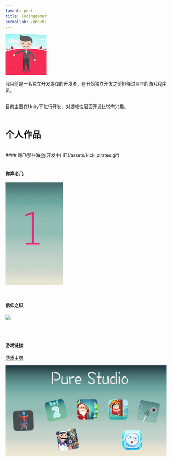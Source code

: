 ```yaml
---
layout: post
title: Codinggamer
permalink: /about/
---
```

![](/assets/dev_icon128.jpg)

我目前是一名独立开发游戏的开发者，在开始独立开发之前担任过三年的游戏程序员。
<br/>
<br/>

目前主要在Unity下进行开发，对游戏性层面开发比较有兴趣。
<br/>
<br/>

# 个人作品
<br/>
####  踢飞那些海盗(开发中)
![](/assets/kick_pirates.gif)
<br/>
<br/>

#### 你算老几
![](/assets/Calculate.gif)

<br/>

#### 信仰之跃
![](/assets/fleeaway.gif)

<br/>
<br/>


#### 游戏链接

[游戏主页](https://fun.codinggamer.net)

![](/assets/google_dev_banner.jpg)
